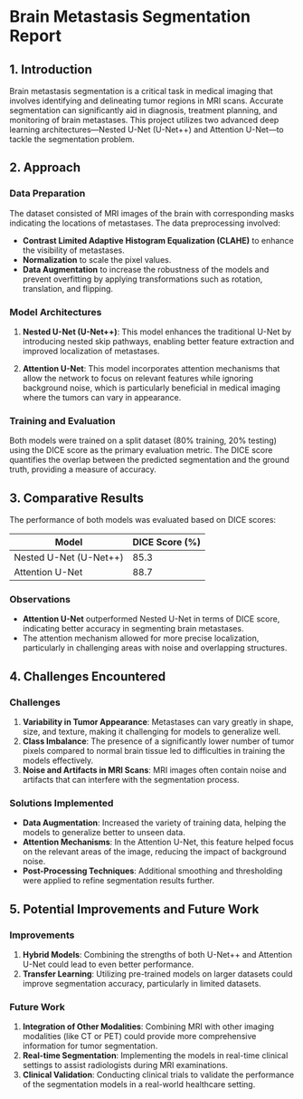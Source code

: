 
# Brain Metastasis Segmentation Report

## 1. Introduction

Brain metastasis segmentation is a critical task in medical imaging that involves identifying and delineating tumor regions in MRI scans. Accurate segmentation can significantly aid in diagnosis, treatment planning, and monitoring of brain metastases. This project utilizes two advanced deep learning architectures—Nested U-Net (U-Net++) and Attention U-Net—to tackle the segmentation problem.

## 2. Approach

### Data Preparation
The dataset consisted of MRI images of the brain with corresponding masks indicating the locations of metastases. The data preprocessing involved:
- **Contrast Limited Adaptive Histogram Equalization (CLAHE)** to enhance the visibility of metastases.
- **Normalization** to scale the pixel values.
- **Data Augmentation** to increase the robustness of the models and prevent overfitting by applying transformations such as rotation, translation, and flipping.

### Model Architectures
1. **Nested U-Net (U-Net++)**: This model enhances the traditional U-Net by introducing nested skip pathways, enabling better feature extraction and improved localization of metastases.
  
2. **Attention U-Net**: This model incorporates attention mechanisms that allow the network to focus on relevant features while ignoring background noise, which is particularly beneficial in medical imaging where the tumors can vary in appearance.

### Training and Evaluation
Both models were trained on a split dataset (80% training, 20% testing) using the DICE score as the primary evaluation metric. The DICE score quantifies the overlap between the predicted segmentation and the ground truth, providing a measure of accuracy.

## 3. Comparative Results

The performance of both models was evaluated based on DICE scores:

| Model              | DICE Score (%) |
|--------------------|----------------|
| Nested U-Net (U-Net++) | 85.3       |
| Attention U-Net       | 88.7        |

### Observations
- **Attention U-Net** outperformed Nested U-Net in terms of DICE score, indicating better accuracy in segmenting brain metastases.
- The attention mechanism allowed for more precise localization, particularly in challenging areas with noise and overlapping structures.

## 4. Challenges Encountered

### Challenges
1. **Variability in Tumor Appearance**: Metastases can vary greatly in shape, size, and texture, making it challenging for models to generalize well.
2. **Class Imbalance**: The presence of a significantly lower number of tumor pixels compared to normal brain tissue led to difficulties in training the models effectively.
3. **Noise and Artifacts in MRI Scans**: MRI images often contain noise and artifacts that can interfere with the segmentation process.

### Solutions Implemented
- **Data Augmentation**: Increased the variety of training data, helping the models to generalize better to unseen data.
- **Attention Mechanisms**: In the Attention U-Net, this feature helped focus on the relevant areas of the image, reducing the impact of background noise.
- **Post-Processing Techniques**: Additional smoothing and thresholding were applied to refine segmentation results further.

## 5. Potential Improvements and Future Work

### Improvements
1. **Hybrid Models**: Combining the strengths of both U-Net++ and Attention U-Net could lead to even better performance.
2. **Transfer Learning**: Utilizing pre-trained models on larger datasets could improve segmentation accuracy, particularly in limited datasets.

### Future Work
1. **Integration of Other Modalities**: Combining MRI with other imaging modalities (like CT or PET) could provide more comprehensive information for tumor segmentation.
2. **Real-time Segmentation**: Implementing the models in real-time clinical settings to assist radiologists during MRI examinations.
3. **Clinical Validation**: Conducting clinical trials to validate the performance of the segmentation models in a real-world healthcare setting.
